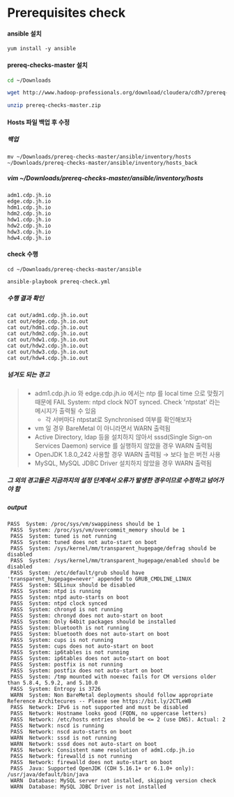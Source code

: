 # Prerequisites check



#### ansible 설치

```
yum install -y ansible
```



#### prereq-checks-master 설치

```bash
cd ~/Downloads

wget http://www.hadoop-professionals.org/download/cloudera/cdh7/prereq-checks-master.zip

unzip prereq-checks-master.zip
```



#### Hosts 파일 백업 후 수정

##### 백업

```
mv ~/Downloads/prereq-checks-master/ansible/inventory/hosts ~/Downloads/prereq-checks-master/ansible/inventory/hosts_back
```

##### vim ~/Downloads/prereq-checks-master/ansible/inventory/hosts

```
adm1.cdp.jh.io
edge.cdp.jh.io
hdm1.cdp.jh.io
hdm2.cdp.jh.io
hdw1.cdp.jh.io
hdw2.cdp.jh.io
hdw3.cdp.jh.io
hdw4.cdp.jh.io
```



#### check 수행

```
cd ~/Downloads/prereq-checks-master/ansible

ansible-playbook prereq-check.yml
```

##### 수행 결과 확인

```
cat out/adm1.cdp.jh.io.out
cat out/edge.cdp.jh.io.out
cat out/hdm1.cdp.jh.io.out
cat out/hdm2.cdp.jh.io.out
cat out/hdw1.cdp.jh.io.out
cat out/hdw2.cdp.jh.io.out
cat out/hdw3.cdp.jh.io.out
cat out/hdw4.cdp.jh.io.out
```



##### 넘겨도 되는 경고

> - adm1.cdp.jh.io 와 edge.cdp.jh.io 에서는 ntp 를 local time 으로 맞췄기 때문에 FAIL System: ntpd clock NOT synced. Check 'ntpstat' 라는 메시지가 출력될 수 있음
>   -  각 서버마다 ntpstat로 Synchronised 여부를 확인해보자
> - vm 일 경우 BareMetal 이 아니라면서 WARN 출력됨
> - Active Directory, ldap 등을 설치하지 않아서 sssd(Single Sign-on Services Daemon) service 를 실행하지 않았을 경우 WARN 출력됨
> - OpenJDK 1.8.0_242 사용할 경우 WARN 출력됨 → 보다 높은 버전 사용
> - MySQL, MySQL JDBC Driver 설치하지 않았을 경우 WARN 출력됨

##### 그 외의 경고들은 지금까지의 설정 단계에서 오류가 발생한 경우이므로 수정하고 넘어가야 함



##### output

```
PASS  System: /proc/sys/vm/swappiness should be 1
 PASS  System: /proc/sys/vm/overcommit_memory should be 1
 PASS  System: tuned is not running
 PASS  System: tuned does not auto-start on boot
 PASS  System: /sys/kernel/mm/transparent_hugepage/defrag should be disabled
 PASS  System: /sys/kernel/mm/transparent_hugepage/enabled should be disabled
 PASS  System: /etc/default/grub should have 'transparent_hugepage=never' appended to GRUB_CMDLINE_LINUX
 PASS  System: SELinux should be disabled
 PASS  System: ntpd is running
 PASS  System: ntpd auto-starts on boot
 PASS  System: ntpd clock synced
 PASS  System: chronyd is not running
 PASS  System: chronyd does not auto-start on boot
 PASS  System: Only 64bit packages should be installed
 PASS  System: bluetooth is not running
 PASS  System: bluetooth does not auto-start on boot
 PASS  System: cups is not running
 PASS  System: cups does not auto-start on boot
 PASS  System: ip6tables is not running
 PASS  System: ip6tables does not auto-start on boot
 PASS  System: postfix is not running
 PASS  System: postfix does not auto-start on boot
 PASS  System: /tmp mounted with noexec fails for CM versions older than 5.8.4, 5.9.2, and 5.10.0
 PASS  System: Entropy is 3726
 WARN  System: Non BareMetal deployments should follow appropriate Reference Architecures -- Please see https://bit.ly/2CTLeWB
 PASS  Network: IPv6 is not supported and must be disabled
 PASS  Network: Hostname looks good (FQDN, no uppercase letters)
 PASS  Network: /etc/hosts entries should be <= 2 (use DNS). Actual: 2
 PASS  Network: nscd is running
 PASS  Network: nscd auto-starts on boot
 WARN  Network: sssd is not running
 WARN  Network: sssd does not auto-start on boot
 PASS  Network: Consistent name resolution of adm1.cdp.jh.io
 PASS  Network: firewalld is not running
 PASS  Network: firewalld does not auto-start on boot
 PASS  Java: Supported OpenJDK (CDH 5.16.1+ or 6.1.0+ only): /usr/java/default/bin/java
 WARN  Database: MySQL server not installed, skipping version check
 WARN  Database: MySQL JDBC Driver is not installed
```

